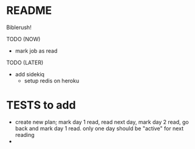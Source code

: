 # README

Biblerush!

TODO (NOW)
* mark job as read

TODO (LATER)
* add sidekiq
  * setup redis on heroku

# TESTS to add
* create new plan; mark day 1 read, read next day, mark day 2 read, go back and mark day 1 read. only one day should be "active" for next reading
* 
